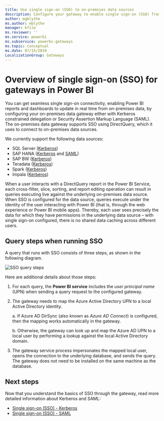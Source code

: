```yaml
---
title: Use single sign-on (SSO) to on-premises data sources
description: Configure your gateway to enable single sign-on (SSO) from Power BI to on-premises data sources.
author: mgblythe
ms.author: mblythe
manager: kfile
ms.reviewer: ''
ms.service: powerbi
ms.subservice: powerbi-gateways
ms.topic: conceptual
ms.date: 07/15/2019
LocalizationGroup: Gateways
---
```


# Overview of single sign-on (SSO) for gateways in Power BI

You can get seamless single sign-on connectivity, enabling Power BI reports and dashboards to update in real time from on-premises data, by configuring your on-premises data gateway either with Kerberos constrained delegation or Security Assertion Markup Language (SAML). The on-premises data gateway supports SSO using DirectQuery, which it uses to connect to on-premises data sources.

We currently support the following data sources:

* SQL Server ([Kerberos](service-gateway-sso-kerberos.md))
* SAP HANA ([Kerberos](service-gateway-sso-kerberos.md) and [SAML](service-gateway-sso-saml.md))
* SAP BW ([Kerberos](service-gateway-sso-kerberos.md))
* Teradata ([Kerberos](service-gateway-sso-kerberos.md))
* Spark ([Kerberos](service-gateway-sso-kerberos.md))
* Impala ([Kerberos](service-gateway-sso-kerberos.md))

When a user interacts with a DirectQuery report in the Power BI Service, each cross-filter, slice, sorting, and report editing operation can result in queries executing live against the underlying on-premises data source. When SSO is configured for the data source, queries execute under the identity of the user interacting with Power BI (that is, through the web experience or Power BI mobile apps). Thereby, each user sees precisely the data for which they have permissions in the underlying data source – with single sign-on configured, there is no shared data caching across different users.

## Query steps when running SSO

A query that runs with SSO consists of three steps, as shown in the following diagram.

![SSO query steps](media/service-gateway-sso-overview/sso-query-steps.png)

Here are additional details about those steps:

1. For each query, the **Power BI service** includes the *user principal name* (UPN) when sending a query request to the configured gateway.

2. The gateway needs to map the Azure Active Directory UPN to a local Active Directory identity.

   a.  If Azure AD DirSync (also known as *Azure AD Connect*) is configured, then the mapping works automatically in the gateway.

   b.  Otherwise, the gateway can look up and map the Azure AD UPN to a local user by performing a lookup against the local Active Directory domain.

3. The gateway service process impersonates the mapped local user, opens the connection to the underlying database, and sends the query. The gateway does not need to be installed on the same machine as the database.

## Next steps

Now that you understand the basics of SSO through the gateway, read more detailed information about Kerberos and SAML:

* [Single sign-on (SSO) - Kerberos](service-gateway-sso-kerberos.md)
* [Single sign-on (SSO) - SAML](service-gateway-sso-saml.md)
